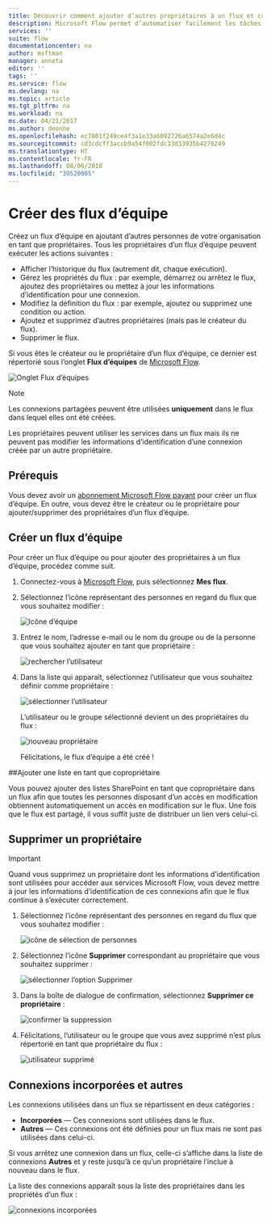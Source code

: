 ```yaml
---
title: Découvrir comment ajouter d’autres propriétaires à un flux et créer des flux d’équipe | Microsoft Docs
description: Microsoft Flow permet d’automatiser facilement les tâches répétitives. Vous pouvez ajouter des utilisateurs ou des groupes en tant que propriétaires et collaborer avec eux pour concevoir et gérer les flux.
services: ''
suite: flow
documentationcenter: na
author: msftman
manager: anneta
editor: ''
tags: ''
ms.service: flow
ms.devlang: na
ms.topic: article
ms.tgt_pltfrm: na
ms.workload: na
ms.date: 04/21/2017
ms.author: deonhe
ms.openlocfilehash: ec7801f249ce4f3a1e33a6092726a6574a2e6d4c
ms.sourcegitcommit: cd3cdcff3accb9a54f002fdc33d33935b4276249
ms.translationtype: HT
ms.contentlocale: fr-FR
ms.lasthandoff: 08/06/2018
ms.locfileid: "39520005"
---
```

# <a name="create-team-flows"></a>Créer des flux d’équipe
Créez un flux d’équipe en ajoutant d’autres personnes de votre organisation en tant que propriétaires. Tous les propriétaires d’un flux d’équipe peuvent exécuter les actions suivantes :

* Afficher l’historique du flux (autrement dit, chaque exécution).
* Gérez les propriétés du flux : par exemple, démarrez ou arrêtez le flux, ajoutez des propriétaires ou mettez à jour les informations d’identification pour une connexion.
* Modifiez la définition du flux : par exemple, ajoutez ou supprimez une condition ou action.
* Ajoutez et supprimez d’autres propriétaires (mais pas le créateur du flux).
* Supprimer le flux.

Si vous êtes le créateur ou le propriétaire d’un flux d’équipe, ce dernier est répertorié sous l’onglet **Flux d’équipes** de [Microsoft Flow](https://flow.microsoft.com).

![Onglet Flux d’équipes](./media/create-team-flows/addowner5.png)

> [!NOTE]
> Les connexions partagées peuvent être utilisées **uniquement** dans le flux dans lequel elles ont été créées.
> 
> 

Les propriétaires peuvent utiliser les services dans un flux mais ils ne peuvent pas modifier les informations d’identification d’une connexion créée par un autre propriétaire.

## <a name="prerequisites"></a>Prérequis
Vous devez avoir un [abonnement Microsoft Flow payant](https://flow.microsoft.com/pricing/) pour créer un flux d’équipe. En outre, vous devez être le créateur ou le propriétaire pour ajouter/supprimer des propriétaires d’un flux d’équipe.

## <a name="create-a-team-flow"></a>Créer un flux d’équipe
Pour créer un flux d’équipe ou pour ajouter des propriétaires à un flux d’équipe, procédez comme suit.

1. Connectez-vous à [Microsoft Flow](https://flow.microsoft.com), puis sélectionnez **Mes flux**.
2. Sélectionnez l’icône représentant des personnes en regard du flux que vous souhaitez modifier :
   
    ![Icône d’équipe](./media/create-team-flows/addowner1.png)
3. Entrez le nom, l’adresse e-mail ou le nom du groupe ou de la personne que vous souhaitez ajouter en tant que propriétaire :
   
    ![rechercher l’utilisateur](./media/create-team-flows/addowner2.png)
4. Dans la liste qui apparaît, sélectionnez l’utilisateur que vous souhaitez définir comme propriétaire :
   
    ![sélectionner l’utilisateur](./media/create-team-flows/addowner3.png)
   
     L’utilisateur ou le groupe sélectionné devient un des propriétaires du flux :
   
    ![nouveau propriétaire](./media/create-team-flows/addowner4.png)
   
     Félicitations, le flux d’équipe a été créé !

##<a name="add-a-list-as-a-co-owner"></a>Ajouter une liste en tant que copropriétaire

Vous pouvez ajouter des listes SharePoint en tant que copropriétaire dans un flux afin que toutes les personnes disposant d’un accès en modification obtiennent automatiquement un accès en modification sur le flux. Une fois que le flux est partagé, il vous suffit juste de distribuer un lien vers celui-ci.

## <a name="remove-an-owner"></a>Supprimer un propriétaire
> [!IMPORTANT]
> Quand vous supprimez un propriétaire dont les informations d’identification sont utilisées pour accéder aux services Microsoft Flow, vous devez mettre à jour les informations d’identification de ces connexions afin que le flux continue à s’exécuter correctement.
> 
> 

1. Sélectionnez l’icône représentant des personnes en regard du flux que vous souhaitez modifier :
   
    ![icône de sélection de personnes](./media/create-team-flows/removeowner1.png)
2. Sélectionnez l’icône **Supprimer** correspondant au propriétaire que vous souhaitez supprimer :
   
    ![sélectionner l’option Supprimer](./media/create-team-flows/removeowner2.png)
3. Dans la boîte de dialogue de confirmation, sélectionnez **Supprimer ce propriétaire** :
   
    ![confirmer la suppression](./media/create-team-flows/removeowner3.png)
4. Félicitations, l’utilisateur ou le groupe que vous avez supprimé n’est plus répertorié en tant que propriétaire du flux :
   
    ![utilisateur supprimé](./media/create-team-flows/removeowner4.png)

## <a name="embedded-and-other-connections"></a>Connexions incorporées et autres
Les connexions utilisées dans un flux se répartissent en deux catégories :

* **Incorporées** &mdash; Ces connexions sont utilisées dans le flux.
* **Autres** &mdash; Ces connexions ont été définies pour un flux mais ne sont pas utilisées dans celui-ci.

Si vous arrêtez une connexion dans un flux, celle-ci s’affiche dans la liste de connexions **Autres** et y reste jusqu’à ce qu’un propriétaire l’inclue à nouveau dans le flux.

La liste des connexions apparaît sous la liste des propriétaires dans les propriétés d’un flux :

![connexions incorporées](./media/create-team-flows/embeddedconnections.png)

